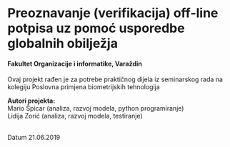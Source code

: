 <h1>Preoznavanje (verifikacija) off-line potpisa uz pomoć usporedbe globalnih obilježja</h1>

<h4>Fakultet Organizacije i informatike, Varaždin</h4>
<p>Ovaj projekt rađen je za potrebe praktičnog dijela iz seminarskog rada na kolegiju Poslovna primjena biometrijskih tehnologija</p>
<p><b>Autori projekta:</b><br/>
Mario Špicar (analiza, razvoj modela, python programiranje)<br/>
Lidija Zorić (analiza, razvoj modela, testiranje)</p><br/>
Datum 21.06.2019